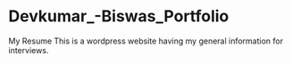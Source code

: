 # Devkumar_-Biswas_Portfolio
My Resume
This is a wordpress website having my general information for interviews.
